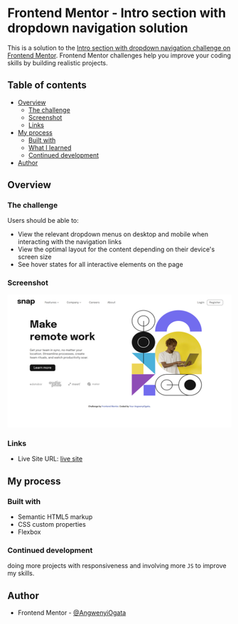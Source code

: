 # Frontend Mentor - Intro section with dropdown navigation solution

This is a solution to the [Intro section with dropdown navigation challenge on Frontend Mentor](https://www.frontendmentor.io/challenges/intro-section-with-dropdown-navigation-ryaPetHE5). Frontend Mentor challenges help you improve your coding skills by building realistic projects.

## Table of contents

- [Overview](#overview)
  - [The challenge](#the-challenge)
  - [Screenshot](#screenshot)
  - [Links](#links)
- [My process](#my-process)
  - [Built with](#built-with)
  - [What I learned](#what-i-learned)
  - [Continued development](#continued-development)
- [Author](#author)

## Overview

### The challenge

Users should be able to:

- View the relevant dropdown menus on desktop and mobile when interacting with the navigation links
- View the optimal layout for the content depending on their device's screen size
- See hover states for all interactive elements on the page

### Screenshot

![desktop screenshot](./desktopSreenshot.png)

### Links

- Live Site URL: [live site](https://angwenyiogata.github.io/intro-section--dropdown/)

## My process

### Built with

- Semantic HTML5 markup
- CSS custom properties
- Flexbox

### Continued development

doing more projects with responsiveness and involving more `JS` to improve my skills.

## Author

- Frontend Mentor - [@AngwenyiOgata](https://www.frontendmentor.io/profile/AngwenyiOgata)
